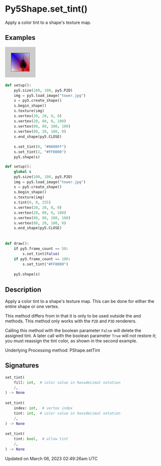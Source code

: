 # Py5Shape.set_tint()

Apply a color tint to a shape's texture map.

## Examples

<div class="example-table">

<div class="example-row"><div class="example-cell-image">

![example picture for set_tint()](/images/reference/Py5Shape_set_tint_0.png)

</div><div class="example-cell-code">

```python
def setup():
    py5.size(100, 100, py5.P2D)
    img = py5.load_image("tower.jpg")
    s = py5.create_shape()
    s.begin_shape()
    s.texture(img)
    s.vertex(20, 20, 0, 0)
    s.vertex(20, 80, 0, 100)
    s.vertex(80, 80, 100, 100)
    s.vertex(80, 20, 100, 0)
    s.end_shape(py5.CLOSE)

    s.set_tint(0, "#0000FF")
    s.set_tint(2, "#FF0000")
    py5.shape(s)
```

</div></div>

<div class="example-row"><div class="example-cell-image">

</div><div class="example-cell-code">

```python
def setup():
    global s
    py5.size(100, 100, py5.P2D)
    img = py5.load_image("tower.jpg")
    s = py5.create_shape()
    s.begin_shape()
    s.texture(img)
    s.tint(0, 0, 255)
    s.vertex(20, 20, 0, 0)
    s.vertex(20, 80, 0, 100)
    s.vertex(80, 80, 100, 100)
    s.vertex(80, 20, 100, 0)
    s.end_shape(py5.CLOSE)


def draw():
    if py5.frame_count == 50:
        s.set_tint(False)
    if py5.frame_count == 100:
        s.set_tint("#FF0000")

    py5.shape(s)
```

</div></div>

</div>

## Description

Apply a color tint to a shape's texture map. This can be done for either the entire shape or one vertex.

This method differs from [](py5shape_tint) in that it is only to be used outside the [](py5shape_begin_shape) and [](py5shape_end_shape) methods. This method only works with the `P2D` and `P3D` renderers.

Calling this method with the boolean parameter `False` will delete the assigned tint. A later call with the boolean parameter `True` will not restore it; you must reassign the tint color, as shown in the second example.

Underlying Processing method: PShape.setTint

## Signatures

```python
set_tint(
    fill: int,  # color value in hexadecimal notation
    /,
) -> None

set_tint(
    index: int,  # vertex index
    tint: int,  # color value in hexadecimal notation
    /,
) -> None

set_tint(
    tint: bool,  # allow tint
    /,
) -> None
```

Updated on March 06, 2023 02:49:26am UTC
